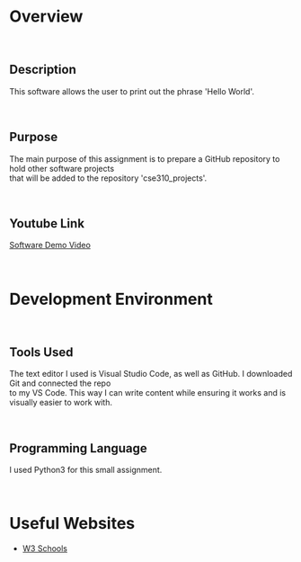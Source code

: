 # Overview

<p>&nbsp;</p>

## Description
This software allows the user to print out the phrase 'Hello World'.

<p>&nbsp;</p>

## Purpose 
The main purpose of this assignment is to prepare a GitHub repository to hold other software projects  
that will be added to the repository 'cse310_projects'.  

<p>&nbsp;</p>

## Youtube Link

[Software Demo Video](https://youtu.be/D27rUCOkuRY)

<p>&nbsp;</p>

# Development Environment

<p>&nbsp;</p>

## Tools Used

The text editor I used is Visual Studio Code, as well as GitHub. I downloaded Git and connected the repo  
to my VS Code. This way I can write content while ensuring it works and is visually easier to work with.  

<p>&nbsp;</p>

## Programming Language
I used Python3 for this small assignment.  

<p>&nbsp;</p>

# Useful Websites

* [W3 Schools](https://www.w3schools.com/)
